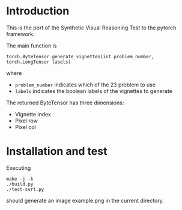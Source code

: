 # Introduction #

This is the port of the Synthetic Visual Reasoning Test to the pytorch
framework.

The main function is

```
torch.ByteTensor generate_vignettes(int problem_number, torch.LongTensor labels)
```

where

 * `problem_number` indicates which of the 23 problem to use
 * `labels` indicates the boolean labels of the vignettes to generate

The returned ByteTensor has three dimensions:

 * Vignette index
 * Pixel row
 * Pixel col

# Installation and test #

Executing

```
make -j -k
./build.py
./test-svrt.py
```

should generate an image example.png in the current directory.

